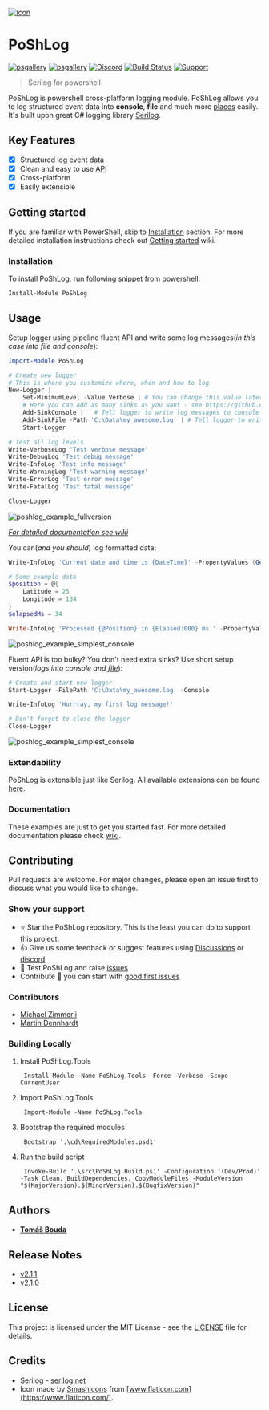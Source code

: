 [![icon](https://github.com/PoShLog/PoShLog/blob/master/images/icons/poshlog-icon-64.png?raw=true)](https://github.com/PoShLog/PoShLog)

# PoShLog

[![psgallery](https://img.shields.io/powershellgallery/v/poshlog.svg)](https://www.powershellgallery.com/packages/PoShLog/) [![psgallery](https://img.shields.io/powershellgallery/dt/poshlog.svg)](https://www.powershellgallery.com/packages/PoShLog/) [![Discord](https://img.shields.io/discord/693754316305072199?color=orange&label=discord)](https://discord.gg/FVdVxuw) [![Build Status](https://tomlabscloud.visualstudio.com/PoShLog/_apis/build/status/PoShLog.PoShLog%20-%20BuildOnly?branchName=master)](https://tomlabscloud.visualstudio.com/PoShLog/_build/latest?definitionId=17&branchName=master) [![Support](https://img.shields.io/badge/%24-Support-blueviolet)](https://www.paypal.com/cgi-bin/webscr?cmd=_s-xclick&hosted_button_id=GRARVRTVNEUHS)

>Serilog for powershell

PoShLog is powershell cross-platform logging module. PoShLog allows you to log structured event data into **console**, **file** and much more [places](https://github.com/PoShLog/PoShLog/wiki/Sinks) easily.
It's built upon great C# logging library [Serilog](https://serilog.net/).

## Key Features

* [x] Structured log event data
* [x] Clean and easy to use [API](https://github.com/PoShLog/PoShLog/wiki/Cmdlets)
* [x] Cross-platform
* [x] Easily extensible

## Getting started

If you are familiar with PowerShell, skip to [Installation](#installation) section. For more detailed installation instructions check out [Getting started](https://github.com/PoShLog/PoShLog/wiki/Getting-started) wiki.

### Installation

To install PoShLog, run following snippet from powershell:

```ps1
Install-Module PoShLog
```

## Usage

Setup logger using pipeline fluent API and write some log messages(*in this case into file and console*):

```ps1
Import-Module PoShLog

# Create new logger
# This is where you customize where, when and how to log
New-Logger |
    Set-MinimumLevel -Value Verbose | # You can change this value later to filter log messages
    # Here you can add as many sinks as you want - see https://github.com/PoShLog/PoShLog/wiki/Sinks for all available sinks
    Add-SinkConsole |   # Tell logger to write log messages to console
    Add-SinkFile -Path 'C:\Data\my_awesome.log' | # Tell logger to write log messages into file
    Start-Logger

# Test all log levels
Write-VerboseLog 'Test verbose message'
Write-DebugLog 'Test debug message'
Write-InfoLog 'Test info message'
Write-WarningLog 'Test warning message'
Write-ErrorLog 'Test error message'
Write-FatalLog 'Test fatal message'

Close-Logger
```

![poshlog_example_fullversion](images/poshlog_example_fullversion.png)

[*For detailed documentation see wiki*](https://github.com/PoShLog/PoShLog/wiki)

You can(*and you should*) log formatted data:

```ps1
Write-InfoLog 'Current date and time is {DateTime}' -PropertyValues (Get-Date)

# Some example data
$position = @{
    Latitude = 25
    Longitude = 134
}
$elapsedMs = 34

Write-InfoLog 'Processed {@Position} in {Elapsed:000} ms.' -PropertyValues $position, $elapsedMs
```

![poshlog_example_simplest_console](images/poshlog_example_structured_data.png)

Fluent API is too bulky? You don't need extra sinks? Use short setup version(*logs into console and [file](poshlog_example_simplest_file.png)*):

```ps1
# Create and start new logger
Start-Logger -FilePath 'C:\Data\my_awesome.log' -Console

Write-InfoLog 'Hurrray, my first log message!'

# Don't forget to close the logger
Close-Logger
```

![poshlog_example_simplest_console](images/poshlog_example_simplest_console.png)

### Extendability

PoShLog is extensible just like Serilog. All available extensions can be found [here](https://github.com/PoShLog/PoShLog/wiki/Extension-modules).

### Documentation

These examples are just to get you started fast. For more detailed documentation please check [wiki](https://github.com/PoShLog/PoShLog/wiki).

## Contributing

Pull requests are welcome. For major changes, please open an issue first to discuss what you would like to change.

### Show your support

* :star: Star the PoShLog repository. This is the least you can do to support this project.
* :thumbsup: Give us some feedback or suggest features using [Discussions](https://github.com/PoShLog/PoShLog/discussions) or [discord](https://discord.gg/FVdVxuw)
* :mag_right: Test PoShLog and raise [issues](https://github.com/PoShLog/PoShLog/issues)
* Contribute :rocket: you can start with [good first issues](https://github.com/PoShLog/PoShLog/issues?q=is%3Aissue+is%3Aopen+label%3A%22good+first+issue%22)

### Contributors

* [Michael Zimmerli](https://github.com/gitbute)
* [Martin Dennhardt](https://github.com/mamidenn)

### Building Locally

1. Install PoShLog.Tools

        Install-Module -Name PoShLog.Tools -Force -Verbose -Scope CurrentUser

2. Import PoShLog.Tools

        Import-Module -Name PoShLog.Tools

3. Bootstrap the required modules

        Bootstrap '.\cd\RequiredModules.psd1'

4. Run the build script

        Invoke-Build '.\src\PoShLog.Build.ps1' -Configuration '(Dev/Prod)' -Task Clean, BuildDependencies, CopyModuleFiles -ModuleVersion "$(MajorVersion).$(MinorVersion).$(BugfixVersion)"
        

## Authors

* [**Tomáš Bouda**](http://tomasbouda.cz)

## Release Notes

* [v2.1.1](releaseNotes/v2.1.1.md)
* [v2.1.0](releaseNotes/v2.1.0.md)

## License

This project is licensed under the MIT License - see the [LICENSE](LICENSE) file for details.

## Credits

* Serilog - [serilog.net](https://serilog.net/)
* Icon made by [Smashicons](https://smashicons.com/) from [www.flaticon.com](https://www.flaticon.com/).
